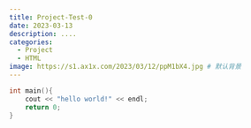 ```yaml
---
title: Project-Test-0
date: 2023-03-13
description: ....
categories:
  - Project
  - HTML
image: https://s1.ax1x.com/2023/03/12/ppM1bX4.jpg # 默认背景
---
```


```c++
int main(){
    cout << "hello world!" << endl;
    return 0;
}
```

